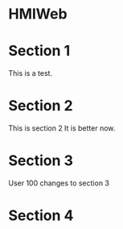 # HMIWeb
# Section 1
This is a test.
# Section 2
This is section 2
It is better now.
# Section 3
User 100 changes to section 3
# Section 4
